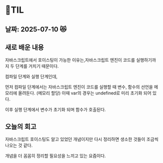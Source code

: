 # 🧾TIL

## 날짜: 2025-07-10 😻

## 새로 배운 내용

자바스크립트에서 호이스팅이 가능한 이유는,자바스크립트 엔진이 코드를 실행하기까지 두 단계를 거치기 때문이다.

컴파일 단계와 실행 단계인데,

먼저 컴파일 단계에서는 자바스크립트 엔진이 코드를 실행할 때 변수, 함수의 선언을 메모리에 올려둔다. (메모리 할당) 이때 var의 경우는 undefined로 미리 초기화 되어 있다.

이후 실행 단계에서 변수가 초기화 되며 함수가 호출된다.

## 오늘의 회고

자바스크립트 호이스팅도 알고 있었던 개념이지만 다시 정리하면 생소한 것들이 조금씩 나오는 것 같다.

개념을 더 꼼꼼히 정리할 필요성을 느끼고 있는 요즘이다.
